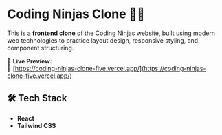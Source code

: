 # Coding Ninjas Clone 🧑‍💻

This is a **frontend clone** of the Coding Ninjas website, built using modern web technologies to practice layout design, responsive styling, and component structuring.

🚀 **Live Preview:**  
🔗 [https://coding-ninjas-clone-five.vercel.app/](https://coding-ninjas-clone-five.vercel.app/)

## 🛠️ Tech Stack

- **React**
- **Tailwind CSS**


